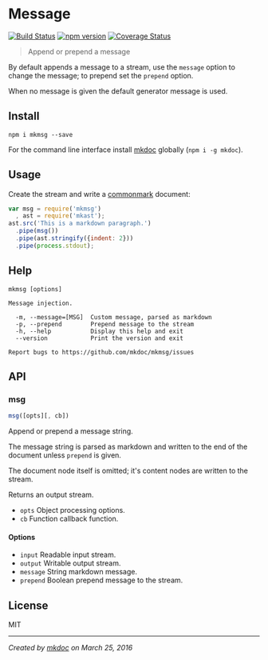 # Message

[![Build Status](https://travis-ci.org/mkdoc/mkmsg.svg?v=3)](https://travis-ci.org/mkdoc/mkmsg)
[![npm version](http://img.shields.io/npm/v/mkmsg.svg?v=3)](https://npmjs.org/package/mkmsg)
[![Coverage Status](https://coveralls.io/repos/mkdoc/mkmsg/badge.svg?branch=master&service=github&v=3)](https://coveralls.io/github/mkdoc/mkmsg?branch=master)

> Append or prepend a message

By default appends a message to a stream, use the `message` option to change the message; to prepend set the `prepend` option.

When no message is given the default generator message is used.

## Install

```
npm i mkmsg --save
```

For the command line interface install [mkdoc][] globally (`npm i -g mkdoc`).

## Usage

Create the stream and write a [commonmark][] document:

```javascript
var msg = require('mkmsg')
  , ast = require('mkast');
ast.src('This is a markdown paragraph.')
  .pipe(msg())
  .pipe(ast.stringify({indent: 2}))
  .pipe(process.stdout);
```

## Help

```
mkmsg [options]

Message injection.

  -m, --message=[MSG]  Custom message, parsed as markdown
  -p, --prepend        Prepend message to the stream
  -h, --help           Display this help and exit
  --version            Print the version and exit

Report bugs to https://github.com/mkdoc/mkmsg/issues
```

## API

### msg

```javascript
msg([opts][, cb])
```

Append or prepend a message string.

The message string is parsed as markdown and written to the end of the
document unless `prepend` is given.

The document node itself is omitted; it's content nodes are written to
the stream.

Returns an output stream.

* `opts` Object processing options.
* `cb` Function callback function.

#### Options

* `input` Readable input stream.
* `output` Writable output stream.
* `message` String markdown message.
* `prepend` Boolean prepend message to the stream.

## License

MIT

---

*Created by [mkdoc](https://github.com/mkdoc/mkdoc) on March 25, 2016*

[mkdoc]: https://github.com/mkdoc/mkdoc
[mkparse]: https://github.com/mkdoc/mkparse
[commonmark]: http://commonmark.org
[jshint]: http://jshint.com
[jscs]: http://jscs.info

